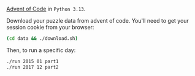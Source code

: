 [Advent of Code](https://adventofcode.com/) in `Python 3.13`.

Download your puzzle data from advent of code. You'll need to get your session
cookie from your browser:
```bash
(cd data && ./download.sh)
```

Then, to run a specific day:
```sh
./run 2015 01 part1
./run 2017 12 part2
```
